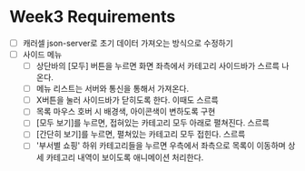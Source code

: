 # Week3 Requirements

- [ ] 캐러셀 json-server로 초기 데이터 가져오는 방식으로 수정하기
- [ ] 사이드 메뉴
  - [ ] 상단바의 [모두] 버튼을 누르면 화면 좌측에서 카테고리 사이드바가 스르륵 나온다.
  - [ ] 메뉴 리스트는 서버와 통신을 통해서 가져온다.
  - [ ] X버튼을 눌러 사이드바가 닫히도록 한다. 이때도 스르륵
  - [ ] 목록 마우스 호버 시 배경색, 아이콘색이 변하도록 구현
  - [ ] [모두 보기]를 누르면, 접혀있는 카테고리 모두 아래로 펼쳐진다. 스르륵
  - [ ] [간단히 보기]를 누르면, 펼쳐있는 카테고리 모두 접힌다. 스르륵
  - [ ] '부서별 쇼핑' 하위 카테고리들을 누르면 우측에서 좌측으로 목록이 이동하며 상세 카테고리 내역이 보이도록 애니메이션 처리한다.
